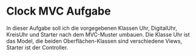 # Clock MVC Aufgabe

In dieser Aufgabe soll ich die vorgegebenen Klassen Uhr, DigitalUhr, KreisUhr und Starter nach dem MVC-Muster umbauen. Die Klasse Uhr ist das Model, die beiden Oberflächen-Klassen sind verschiedene Views, Starter ist der Controller.
